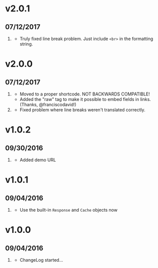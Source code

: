 # v2.0.1
##  07/12/2017

1. [](#bugfix)
    * Truly fixed line break problem. Just include `<br>` in the formatting string.

# v2.0.0
##  07/12/2017

1. [](#new)
    * Moved to a proper shortcode. NOT BACKWARDS COMPATIBLE!
    * Added the "raw" tag to make it possible to embed fields in links. (Thanks, @franciscodavid!)
2. [](#bugfix)
    * Fixed problem where line breaks weren't translated correctly.

# v1.0.2
##  09/30/2016

1. [](#new)
    * Added demo URL

# v1.0.1
## 09/04/2016

1. [](#improved)
    * Use the built-in `Response` and `Cache` objects now

# v1.0.0
##  09/04/2016

1. [](#new)
    * ChangeLog started...
